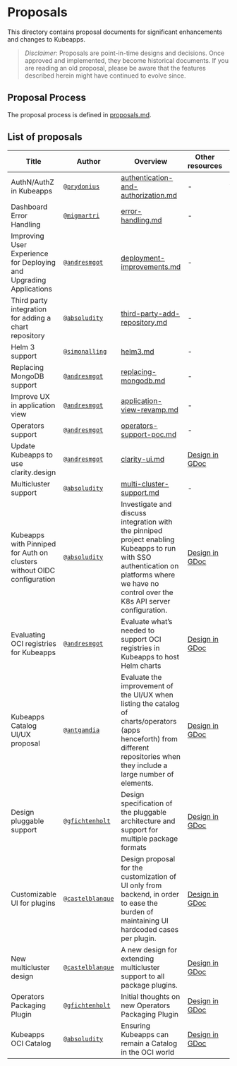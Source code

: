 # Proposals

This directory contains proposal documents for significant enhancements and changes to Kubeapps.

> _Disclaimer_: Proposals are point-in-time designs and decisions. Once approved and implemented, they become historical documents. If you are reading an old proposal, please be aware that the features described herein might have continued to evolve since.

## Proposal Process

The proposal process is defined in [proposals.md](./proposals.md).

## List of proposals

| Title                                                                  | Author                                               | Overview                                                                                                                                                                                    | Other resources                                                                                                                                       | Approval date | Issue/PR                                                      |
| ---------------------------------------------------------------------- | ---------------------------------------------------- | ------------------------------------------------------------------------------------------------------------------------------------------------------------------------------------------- | ----------------------------------------------------------------------------------------------------------------------------------------------------- | ------------- | ------------------------------------------------------------- |
| AuthN/AuthZ in Kubeapps                                                | [`@prydonius`](https://github.com/prydonius)         | [authentication-and-authorization.md](./authentication-and-authorization.md)                                                                                                                | -                                                                                                                                                     | Apr 09, 2018  | [#218](https://github.com/vmware-tanzu/kubeapps/pull/218)     |
| Dashboard Error Handling                                               | [`@migmartri`](https://github.com/migmartri)         | [error-handling.md](./error-handling.md)                                                                                                                                                    | -                                                                                                                                                     | Oct 17, 2018  | [#738](https://github.com/vmware-tanzu/kubeapps/pull/738)     |
| Improving User Experience for Deploying and Upgrading Applications     | [`@andresmgot`](https://github.com/andresmgot)       | [deployment-improvements.md](./deployment-improvements.md)                                                                                                                                  | -                                                                                                                                                     | Sep 26, 2019  | [#1152](https://github.com/vmware-tanzu/kubeapps/pull/1152)   |
| Third party integration for adding a chart repository                  | [`@absoludity`](https://github.com/absoludity)       | [third-party-add-repository.md](./third-party-add-repository.md)                                                                                                                            | -                                                                                                                                                     | Oct 14, 2019  | [#1213](https://github.com/vmware-tanzu/kubeapps/pull/1213)   |
| Helm 3 support                                                         | [`@simonalling`](https://github.com/simonalling)     | [helm3.md](./helm3.md)                                                                                                                                                                      | -                                                                                                                                                     | Nov 4, 2019   | [#1250](https://github.com/vmware-tanzu/kubeapps/pull/1250)   |
| Replacing MongoDB support                                              | [`@andresmgot`](https://github.com/andresmgot)       | [replacing-mongodb.md](./replacing-mongodb.md)                                                                                                                                              | -                                                                                                                                                     | Dec 3, 2019   | [#1313](https://github.com/vmware-tanzu/kubeapps/pull/1313)   |
| Improve UX in application view                                         | [`@andresmgot`](https://github.com/andresmgot)       | [application-view-revamp.md](./application-view-revamp.md)                                                                                                                                  | -                                                                                                                                                     | Mar 3, 2020   | [#1529](https://github.com/vmware-tanzu/kubeapps/pull/1529)   |
| Operators support                                                      | [`@andresmgot`](https://github.com/andresmgot)       | [operators-support-poc.md](./operators-support-poc.md)                                                                                                                                      | -                                                                                                                                                     | Mar 5, 2020   | [#1553](https://github.com/vmware-tanzu/kubeapps/pull/1553)   |
| Update Kubeapps to use clarity.design                                  | [`@andresmgot`](https://github.com/andresmgot)       | [clarity-ui.md](./clarity-ui.md)                                                                                                                                                            | [Design in GDoc](https://docs.google.com/document/d/1_7k-YeegranjvW8CbvaGU_f4bCC46WrnRGIRMtMDlr8/)                                                    | May 14, 2020  | [#1354](https://github.com/vmware-tanzu/kubeapps/issues/1354) |
| Multicluster support                                                   | [`@absoludity`](https://github.com/absoludity)       | [multi-cluster-support.md](./multi-cluster-support.md)                                                                                                                                      | -                                                                                                                                                     | Jun 9, 2020   | [#1746](https://github.com/vmware-tanzu/kubeapps/pull/1746)   |
| Kubeapps with Pinniped for Auth on clusters without OIDC configuration | [`@absoludity`](https://github.com/absoludity)       | Investigate and discuss integration with the pinniped project enabling Kubeapps to run with SSO authentication on platforms where we have no control over the K8s API server configuration. | [Design in GDoc](https://docs.google.com/document/d/1WzDWQh1CDZ6fRg9Md-2l2l7JqVzFkZGACZA1WWog9AU/edit?usp=sharing)                                    | Oct 22, 2020  | [#2119](https://github.com/kubeapps/kubeapps/issues/2119)     |
| Evaluating OCI registries for Kubeapps                                 | [`@andresmgot`](https://github.com/andresmgot)       | Evaluate what’s needed to support OCI registries in Kubeapps to host Helm charts                                                                                                            | [Design in GDoc](https://docs.google.com/document/d/1ZaJmmL3OLoKEhzO41ogPLl5CsxHmwUERefPxmj98EPU/edit?usp=sharing)                                    | Oct 26, 2020  | [#2127](https://github.com/kubeapps/kubeapps/issues/2127)     |
| Kubeapps Catalog UI/UX proposal                                        | [`@antgamdia`](https://github.com/antgamdia)         | Evaluate the improvement of the UI/UX when listing the catalog of charts/operators (apps henceforth) from different repositories when they include a large number of elements.              | [Design in GDoc](https://via.vmw.com/2020-kubeapps-ui-proposal)                                                                                       | Dec 9, 2020   | [#1010](https://github.com/kubeapps/kubeapps/issues/1010)     |
| Design pluggable support                                               | [`@gfichtenholt`](https://github.com/gfichtenholt)   | Design specification of the pluggable architecture and support for multiple package formats                                                                                                 | [Design in GDoc](https://docs.google.com/document/d/1z03msZRGsRvcRaom-yrvEwIWcEfNy6fSA5Zg28gjYvA/edit?ts=60bb08cb#)                                   | Jun 1, 2021   | [#2944](https://github.com/kubeapps/kubeapps/issues/2944)     |
| Customizable UI for plugins                                            | [`@castelblanque`](https://github.com/castelblanque) | Design proposal for the customization of UI only from backend, in order to ease the burden of maintaining UI hardcoded cases per plugin.                                                    | [Design in GDoc](https://docs.google.com/document/d/1wVYQmYO2TADYOKfabSdLhjnreBjExuB9VxRE8zvvR4o)                                                     | Jul 12, 2022  | [#4365](https://github.com/kubeapps/kubeapps/issues/4365)     |
| New multicluster design                                                | [`@castelblanque`](https://github.com/castelblanque) | A new design for extending multicluster support to all package plugins.                                                                                                                     | [Design in GDoc](https://docs.google.com/document/d/1qYHIa5dd9qwxTdzyNUn7yXacwmYjH7R-KnnWxXkPItE/)                                                    | Oct 24, 2022  | [#5152](https://github.com/vmware-tanzu/kubeapps/issues/5152) |
| Operators Packaging Plugin                                             | [`@gfichtenholt`](https://github.com/gfichtenholt)   | Initial thoughts on new Operators Packaging Plugin                                                                                                                                          | [Design in GDoc](https://docs.google.com/document/d/18CUxhkaQAmIneUsTGOhtjNpokO-pr5dp/edit?usp=sharing&ouid=112444106102121063639&rtpof=true&sd=true) | Dec 20, 2022  | [#4920](https://github.com/vmware-tanzu/kubeapps/issues/4920) |
| Kubeapps OCI Catalog                                                   | [`@absoludity`](https://github.com/absoludity)       | Ensuring Kubeapps can remain a Catalog in the OCI world                                                                                                                                     | [Design in GDoc](https://docs.google.com/document/d/1uP4cLpdWCQaYbfuIMS8z1DRd1EK7qvXeMXWgGE2oCYA/edit?usp=sharing)                                    | May 17, 2023  | [#6179](https://github.com/vmware-tanzu/kubeapps/issues/6179) |
